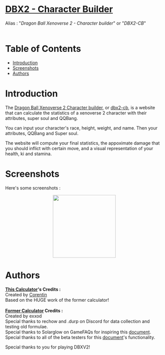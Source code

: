 # [DBX2 - Character Builder](https://dbx2-cb.online)
Alias : "*Dragon Ball Xenoverse 2 - Character builder*" or "*DBX2-CB*"
<br><br>

# Table of Contents

- [Introduction](#introduction)
- [Screenshots](#screenshots)
- [Authors](#authors)

# Introduction

The [Dragon Ball Xenoverse 2 Character builder](https://dbx2-cb.online), or [dbx2-cb](https://dbx2-cb.online), is a website that can calculate the statistics of a xenoverse 2 character with their attributes, super soul and QQBang.

You can input your character's race, height, weight, and name. Then your attributes, QQBang and Super soul.

The website will compute your final statistics, the appoximate damage that you should inflict with certain move, and a visual representation of your health, ki and stamina.

# Screenshots

Here's some screenshots :
<div align="center">
  <img src="-" width="200" />
</div>

# Authors

**[This Calculator](https://dbx2-cb.online)'s Credits :**<br>
Created by [Corentin](https://github.com/Corentin-cott)<br>
Based on the HUGE work of the former calculator!<br><br>
**[Former Calculator](https://docs.google.com/spreadsheets/d/1-X0USOizFtgXmY4Gks8fyA3jB9AeWGxVcmESNkA4lH8/edit#gid=857748813) Credits :**<br>
Created by exxod<br>
Special thanks to rechow and .durp on Discord for data collection and testing old formulae.<br>
Special thanks to Solarglow on GameFAQs for inspiring this [document](https://steamcommunity.com/sharedfiles/filedetails/?id=1656624487).<br>
Special thanks to all of the beta testers for this [document](https://steamcommunity.com/sharedfiles/filedetails/?id=1656624487)'s functionality.<br>

Special thanks to you for playing DBXV2! 
